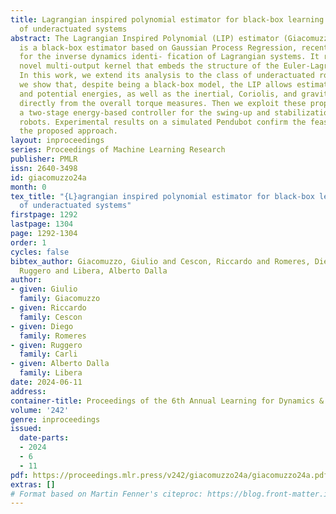 ```yaml
---
title: Lagrangian inspired polynomial estimator for black-box learning and control
  of underactuated systems
abstract: The Lagrangian Inspired Polynomial (LIP) estimator (Giacomuzzo et al., 2023)
  is a black-box estimator based on Gaussian Process Regression, recently presented
  for the inverse dynamics identi- fication of Lagrangian systems. It relies on a
  novel multi-output kernel that embeds the structure of the Euler-Lagrange equation.
  In this work, we extend its analysis to the class of underactuated robots. First,
  we show that, despite being a black-box model, the LIP allows estimating kinetic
  and potential energies, as well as the inertial, Coriolis, and gravity components
  directly from the overall torque measures. Then we exploit these properties to derive
  a two-stage energy-based controller for the swing-up and stabilization of balancing
  robots. Experimental results on a simulated Pendubot confirm the feasibility of
  the proposed approach.
layout: inproceedings
series: Proceedings of Machine Learning Research
publisher: PMLR
issn: 2640-3498
id: giacomuzzo24a
month: 0
tex_title: "{L}agrangian inspired polynomial estimator for black-box learning and control
  of underactuated systems"
firstpage: 1292
lastpage: 1304
page: 1292-1304
order: 1
cycles: false
bibtex_author: Giacomuzzo, Giulio and Cescon, Riccardo and Romeres, Diego and Carli,
  Ruggero and Libera, Alberto Dalla
author:
- given: Giulio
  family: Giacomuzzo
- given: Riccardo
  family: Cescon
- given: Diego
  family: Romeres
- given: Ruggero
  family: Carli
- given: Alberto Dalla
  family: Libera
date: 2024-06-11
address:
container-title: Proceedings of the 6th Annual Learning for Dynamics & Control Conference
volume: '242'
genre: inproceedings
issued:
  date-parts:
  - 2024
  - 6
  - 11
pdf: https://proceedings.mlr.press/v242/giacomuzzo24a/giacomuzzo24a.pdf
extras: []
# Format based on Martin Fenner's citeproc: https://blog.front-matter.io/posts/citeproc-yaml-for-bibliographies/
---
```


